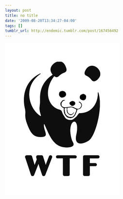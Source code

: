 ```yaml
---
layout: post
title: no title
date: '2009-08-20T13:34:27-04:00'
tags: []
tumblr_url: http://endemic.tumblr.com/post/167456492
---
```

 ![](/tumblr_files/tumblr_koorhfOnWr1qz9neko1_400.jpg)  
